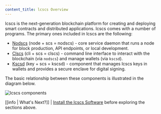 ```yaml
---
content_title: lcscs Overview
---
```


lcscs is the next-generation blockchain platform for creating and deploying smart contracts and distributed applications. lcscs comes with a number of programs. The primary ones included in lcscs are the following:

* [Nodscs](01_nodscs/index.md) (node + scs = nodscs)  - core service daemon that runs a node for block production, API endpoints, or local development.
* [Clscs](02_clscs/index.md) (cli + scs = clscs) - command line interface to interact with the blockchain (via `nodscs`) and manage wallets (via `kscsd`).
* [Kscsd](03_kscsd/index.md) (key + scs = kscsd) - component that manages lcscs keys in wallets and provides a secure enclave for digital signing.

The basic relationship between these components is illustrated in the diagram below.

![lcscs components](lcscs_components.png)

[[info | What's Next?]]
| [Install the lcscs Software](00_install/index.md) before exploring the sections above.
